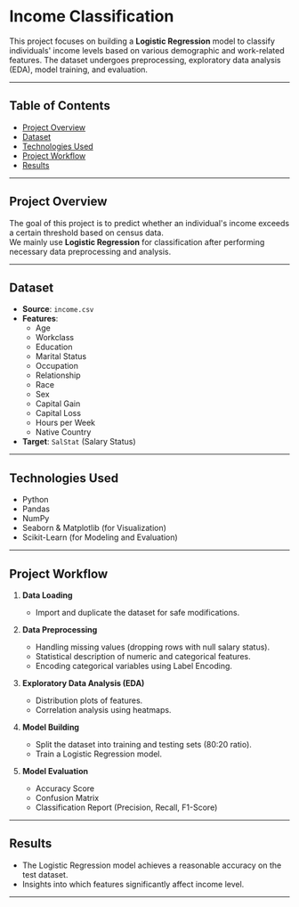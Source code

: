 
# Income Classification

This project focuses on building a **Logistic Regression** model to classify individuals' income levels based on various demographic and work-related features. The dataset undergoes preprocessing, exploratory data analysis (EDA), model training, and evaluation.

---

## Table of Contents

- [Project Overview](#project-overview)
- [Dataset](#dataset)
- [Technologies Used](#technologies-used)
- [Project Workflow](#project-workflow)
- [Results](#results)


---

## Project Overview

The goal of this project is to predict whether an individual's income exceeds a certain threshold based on census data.  
We mainly use **Logistic Regression** for classification after performing necessary data preprocessing and analysis.

---

## Dataset

- **Source**: `income.csv`
- **Features**:  
  - Age
  - Workclass
  - Education
  - Marital Status
  - Occupation
  - Relationship
  - Race
  - Sex
  - Capital Gain
  - Capital Loss
  - Hours per Week
  - Native Country
- **Target**: `SalStat` (Salary Status)

---

## Technologies Used

- Python
- Pandas
- NumPy
- Seaborn & Matplotlib (for Visualization)
- Scikit-Learn (for Modeling and Evaluation)

---

## Project Workflow

1. **Data Loading**
   - Import and duplicate the dataset for safe modifications.

2. **Data Preprocessing**
   - Handling missing values (dropping rows with null salary status).
   - Statistical description of numeric and categorical features.
   - Encoding categorical variables using Label Encoding.

3. **Exploratory Data Analysis (EDA)**
   - Distribution plots of features.
   - Correlation analysis using heatmaps.

4. **Model Building**
   - Split the dataset into training and testing sets (80:20 ratio).
   - Train a Logistic Regression model.

5. **Model Evaluation**
   - Accuracy Score
   - Confusion Matrix
   - Classification Report (Precision, Recall, F1-Score)

---

## Results

- The Logistic Regression model achieves a reasonable accuracy on the test dataset.
- Insights into which features significantly affect income level.

---

